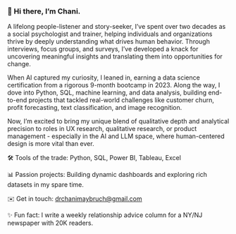 ### 👋 Hi there, I’m Chani.

A lifelong people-listener and story-seeker, I’ve spent over two decades as a social psychologist and trainer, helping individuals and organizations thrive by deeply understanding what drives human behavior. Through interviews, focus groups, and surveys, I’ve developed a knack for uncovering meaningful insights and translating them into opportunities for change.

When AI captured my curiosity, I leaned in, earning a data science certification from a rigorous 9-month bootcamp in 2023. Along the way, I dove into Python, SQL, machine learning, and data analysis, building end-to-end projects that tackled real-world challenges like customer churn, profit forecasting, text classification, and image recognition.

Now, I’m excited to bring my unique blend of qualitative depth and analytical precision to roles in UX research, qualitative research, or product management - especially in the AI and LLM space, where human-centered design is more vital than ever.

🛠 Tools of the trade: Python, SQL, Power BI, Tableau, Excel  

📊 Passion projects: Building dynamic dashboards and exploring rich datasets in my spare time.  

✉️ Get in touch: drchanimaybruch@gmail.com  

✨ Fun fact: I write a weekly relationship advice column for a NY/NJ newspaper with 20K readers.  


